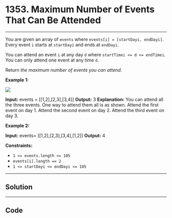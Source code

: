 # 1353. Maximum Number of Events That Can Be Attended

---

You are given an array of `events` where `events[i] = [startDayi, endDayi]`. Every event `i` starts at `startDayi` and ends at `endDayi`.

You can attend an event `i` at any day `d` where `startTimei <= d <= endTimei`. You can only attend one event at any time `d`.

Return _the maximum number of events you can attend_.

 

**Example 1:**

![](https://assets.leetcode.com/uploads/2020/02/05/e1.png)


**Input:** events = [[1,2],[2,3],[3,4]]
**Output:** 3
**Explanation:** You can attend all the three events.
One way to attend them all is as shown.
Attend the first event on day 1.
Attend the second event on day 2.
Attend the third event on day 3.


**Example 2:**


**Input:** events= [[1,2],[2,3],[3,4],[1,2]]
**Output:** 4


 

**Constraints:**

  * `1 <= events.length <= 105`
  * `events[i].length == 2`
  * `1 <= startDayi <= endDayi <= 105`

---

## Solution



---

## Code
```python


```